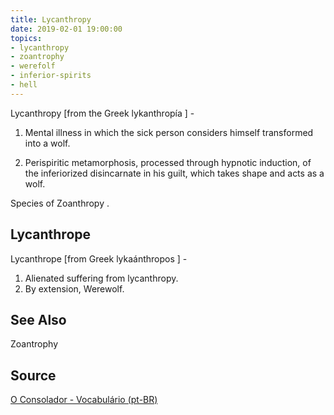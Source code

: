 ```yaml
---
title: Lycanthropy
date: 2019-02-01 19:00:00
topics:
- lycanthropy
- zoantrophy
- werefolf
- inferior-spirits
- hell
---
```


Lycanthropy [from the Greek lykanthropía ] - 

1. Mental illness in which the sick person considers himself transformed into a wolf. 

2. Perispiritic metamorphosis, processed through hypnotic induction, of the inferiorized 
disincarnate in his guilt, which takes shape and acts as a wolf. 

Species of Zoanthropy .

## Lycanthrope
Lycanthrope [from Greek lykaánthropos ] - 

1. Alienated suffering from lycanthropy.   
2. By extension, Werewolf.

## See Also
Zoantrophy

## Source
[O Consolador - Vocabulário (pt-BR)](http://www.oconsolador.com.br/linkfixo/vocabulario/principal.html)


